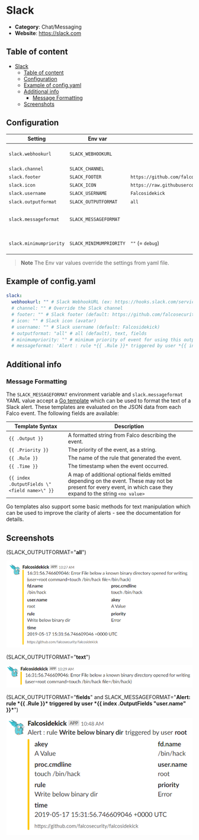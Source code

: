 # Slack


- **Category**: Chat/Messaging
- **Website**: https://slack.com

## Table of content

- [Slack](#slack)
  - [Table of content](#table-of-content)
  - [Configuration](#configuration)
  - [Example of config.yaml](#example-of-configyaml)
  - [Additional info](#additional-info)
    - [Message Formatting](#message-formatting)
  - [Screenshots](#screenshots)

## Configuration


| Setting                 | Env var                 | Default value                                                                                       | Description                                                                                                                                                                                                                                                |
| ----------------------- | ----------------------- | --------------------------------------------------------------------------------------------------- | ---------------------------------------------------------------------------------------------------------------------------------------------------------------------------------------------------------------------------------------------------------- |
| `slack.webhookurl`      | `SLACK_WEBHOOKURL`      |                                                                                                     | Slack WebhookURL (ex: https://hooks.slack.com/services/XXXX/YYYY/ZZZZ), if not empty, Slack output is **enabled**                                                                                                                                          |
| `slack.channel`         | `SLACK_CHANNEL`         |                                                                                                     | Override the Slack channel                                                                                                                                                                                                                                 |
| `slack.footer`          | `SLACK_FOOTER`          | `https://github.com/falcosecurity/falcosidekick`                                                    | Slack footer                                                                                                                                                                                                                                               |
| `slack.icon`            | `SLACK_ICON`            | `https://raw.githubusercontent.com/falcosecurity/falcosidekick/master/imgs/falcosidekick_color.png` | Slack icon (avatar)                                                                                                                                                                                                                                        |
| `slack.username`        | `SLACK_USERNAME`        | `Falcosidekick`                                                                                     | Slack username                                                                                                                                                                                                                                             |
| `slack.outputformat`    | `SLACK_OUTPUTFORMAT`    | `all`                                                                                               | Slack message format: `all`, `text`, `field`                                                                                                                                                                                                               |
| `slack.messageformat`   | `SLACK_MESSAGEFORMAT`   |                                                                                                     | A Go template to format Slack Text above Attachment, displayed in addition to the output from `SLACK_OUTPUTFORMAT`, see [Message Formatting](#message-formatting) in the README for details. If empty, no Text is displayed before Attachment. |
| `slack.minimumpriority` | `SLACK_MINIMUMPRIORITY` | `""` (= `debug`)                                                                                    | Minimum priority of event for using this output, order is `emergency,alert,critical,error,warning,notice,informational,debug or ""`                                                                                                                        |

> **Note**
The Env var values override the settings from yaml file.

## Example of config.yaml

```yaml
slack:
  webhookurl: "" # Slack WebhookURL (ex: https://hooks.slack.com/services/XXXX/YYYY/ZZZZ), if not empty, Slack output is enabled
  # channel: "" # Override the Slack channel
  # footer: "" # Slack footer (default: https://github.com/falcosecurity/falcosidekick)
  # icon: "" # Slack icon (avatar)
  # username: "" # Slack username (default: Falcosidekick)
  # outputformat: "all" # all (default), text, fields
  # minimumpriority: "" # minimum priority of event for using this output, order is emergency|alert|critical|error|warning|notice|informational|debug or "" (default)
  # messageformat: 'Alert : rule *{{ .Rule }}* triggered by user *{{ index .OutputFields "user.name" }}*' # a Go template to format Slack Text above Attachment, displayed in addition to the output from `SLACK_OUTPUTFORMAT`. If empty, no Text is displayed before Attachment.
```

## Additional info

### Message Formatting

The `SLACK_MESSAGEFORMAT` environment variable and `slack.messageformat` YAML value accept a [Go template](https://golang.org/pkg/text/template/) which can be used to format the text of a Slack alert.
These templates are evaluated on the JSON data from each Falco event. The following fields are available:

| Template Syntax                              | Description                                                                                                                                                        |
| -------------------------------------------- | ------------------------------------------------------------------------------------------------------------------------------------------------------------------ |
| `{{ .Output }}`                              | A formatted string from Falco describing the event.                                                                                                                |
| `{{ .Priority }}`                            | The priority of the event, as a string.                                                                                                                            |
| `{{ .Rule }}`                                | The name of the rule that generated the event.                                                                                                                     |
| `{{ .Time }}`                                | The timestamp when the event occurred.                                                                                                                             |
| `{{ index .OutputFields \"<field name>\" }}` | A map of additional optional fields emitted depending on the event. These may not be present for every event, in which case they expand to the string `<no value>` |

Go templates also support some basic methods for text manipulation which can be used to improve the clarity of alerts - see the documentation for details.

## Screenshots

(SLACK_OUTPUTFORMAT="**all**")

![slack example](images/slack.png)

(SLACK_OUTPUTFORMAT="**text**")

![slack no fields example](images/slack_no_fields.png)

(SLACK_OUTPUTFORMAT="**fields**" and SLACK_MESSAGEFORMAT="**Alert: rule \*{{ .Rule }}\* triggered by user \*{{ index .OutputFields \"user.name\" }}\***")

![slack message format example](images/slack_fields_messageformat.png)
